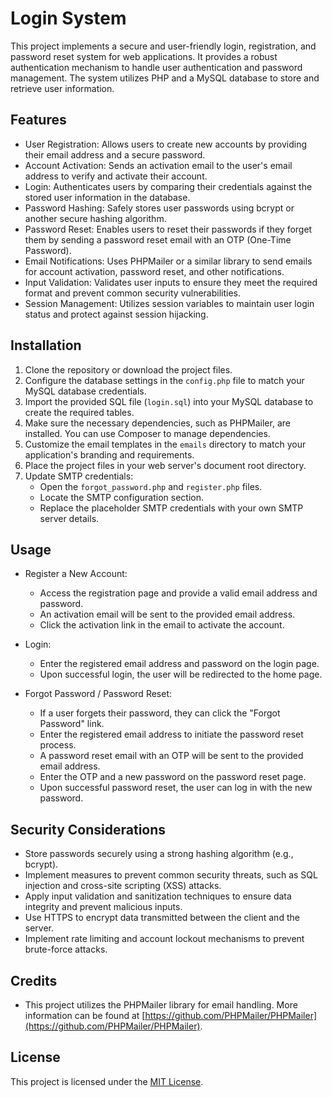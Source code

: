 # Login System

This project implements a secure and user-friendly login, registration, and password reset system for web applications. It provides a robust authentication mechanism to handle user authentication and password management. The system utilizes PHP and a MySQL database to store and retrieve user information.

## Features

- User Registration: Allows users to create new accounts by providing their email address and a secure password.
- Account Activation: Sends an activation email to the user's email address to verify and activate their account.
- Login: Authenticates users by comparing their credentials against the stored user information in the database.
- Password Hashing: Safely stores user passwords using bcrypt or another secure hashing algorithm.
- Password Reset: Enables users to reset their passwords if they forget them by sending a password reset email with an OTP (One-Time Password).
- Email Notifications: Uses PHPMailer or a similar library to send emails for account activation, password reset, and other notifications.
- Input Validation: Validates user inputs to ensure they meet the required format and prevent common security vulnerabilities.
- Session Management: Utilizes session variables to maintain user login status and protect against session hijacking.

## Installation

1. Clone the repository or download the project files.
2. Configure the database settings in the `config.php` file to match your MySQL database credentials.
3. Import the provided SQL file (`login.sql`) into your MySQL database to create the required tables.
4. Make sure the necessary dependencies, such as PHPMailer, are installed. You can use Composer to manage dependencies.
5. Customize the email templates in the `emails` directory to match your application's branding and requirements.
6. Place the project files in your web server's document root directory.
7. Update SMTP credentials:
   - Open the `forgot_password.php` and `register.php` files.
   - Locate the SMTP configuration section.
   - Replace the placeholder SMTP credentials with your own SMTP server details.

## Usage

- Register a New Account:
  - Access the registration page and provide a valid email address and password.
  - An activation email will be sent to the provided email address.
  - Click the activation link in the email to activate the account.

- Login:
  - Enter the registered email address and password on the login page.
  - Upon successful login, the user will be redirected to the home page.

- Forgot Password / Password Reset:
  - If a user forgets their password, they can click the "Forgot Password" link.
  - Enter the registered email address to initiate the password reset process.
  - A password reset email with an OTP will be sent to the provided email address.
  - Enter the OTP and a new password on the password reset page.
  - Upon successful password reset, the user can log in with the new password.

## Security Considerations

- Store passwords securely using a strong hashing algorithm (e.g., bcrypt).
- Implement measures to prevent common security threats, such as SQL injection and cross-site scripting (XSS) attacks.
- Apply input validation and sanitization techniques to ensure data integrity and prevent malicious inputs.
- Use HTTPS to encrypt data transmitted between the client and the server.
- Implement rate limiting and account lockout mechanisms to prevent brute-force attacks.

## Credits

- This project utilizes the PHPMailer library for email handling. More information can be found at [https://github.com/PHPMailer/PHPMailer](https://github.com/PHPMailer/PHPMailer).

## License

This project is licensed under the [MIT License](https://en.wikipedia.org/wiki/MIT_License).
